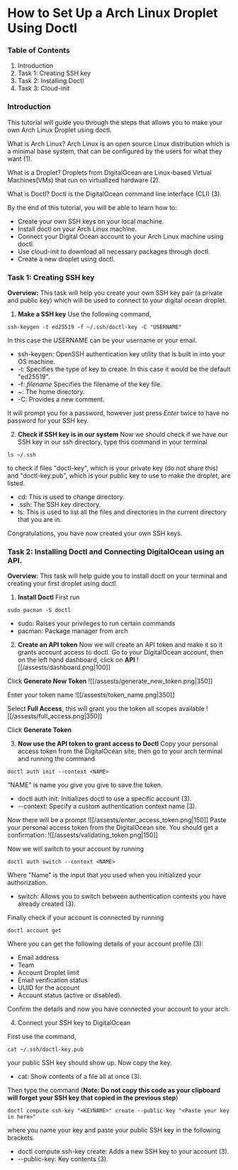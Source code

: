 # How to Set Up a Arch Linux Droplet Using Doctl

### Table of Contents

1. Introduction
2. Task 1: Creating SSH key
3. Task 2: Installing Doctl
4. Task 3: Cloud-init

### Introduction

This tutorial will guide you through the steps that allows you to make your own Arch Linux Droplet using doctl. 

What is Arch Linux?
Arch Linux is an open source Linux distribution which is a minimal base system, that can be configured by the users for what they want (1).

What is a Droplet?
Droplets from DigitalOcean are Linux-based Virtual Machines(VMs) that run on virtualized hardware (2).

What is Doctl?
Doctl is the DigitalOcean command line interface (CLI) (3).

By the end of this tutorial, you will be able to learn how to:
- Create your own SSH keys on your local machine.
- Install doctl on your Arch Linux machine.
- Connect your Digital Ocean account to your Arch Linux machine using doctl. 
- Use cloud-init to download all necessary packages through doctl.
- Create a new droplet using doctl.

### Task 1: Creating SSH key

**Overview:** This task will help you create your own SSH key pair (a private and public key) which will be used to connect to your digital ocean droplet.

1. **Make a SSH key**
Use the following command,
```
ssh-keygen -t ed25519 -f ~/.ssh/doctl-key -C "USERNAME"
```

In this case the USERNAME can be your username or your email. 
-  ssh-keygen: OpenSSH authentication key utility that is built in into your OS machine.
-  -t: Specifies the type of key to create. In this case it would be the default "ed25519". 
-  -f: *filename* Specifies the filename of the key file.
-  ~: The home directory.
- -C: Provides a new comment.

It will prompt you for a password, however just press *Enter* twice to have no password for your SSH key.

2. **Check if SSH key is in our system**
Now we should check if we have our SSH key in our ssh directory, type this command in your terminal
```
ls ~/.ssh
```
to check if files "doctl-key", which is your private key (do not share this) and "doctl-key.pub", which is your public key to use to make the droplet, are listed.

- cd: This is used to change directory.
- .ssh: The SSH key directory.
- ls: This is used to list all the files and directories in the current directory that you are in.

Congratulations, you have now created your own SSH keys.

### Task 2: Installing Doctl and Connecting DigitalOcean using an API.

**Overview**: This task will help guide you to install doctl on your terminal and creating your first droplet using doctl.

1. **Install Doctl**
First run 
```
sudo pacman -S doctl
```
- sudo: Raises your privileges to run certain commands
- pacman: Package manager from arch

2. **Create an API token**
Now we will create an API token and make it so it grants account access to doctl. Go to your DigitalOcean account, then on the left hand dashboard, click on **API**
![[/assests/dashboard.png|100]]

Click **Generate New Token**
![[/assests/generate_new_token.png|350]]

Enter your token name
![[/assests/token_name.png|350]]

Select **Full Access**, this will grant you the token all scopes available
![[/assests/full_access.png|350]]

Click **Generate Token**

3. **Now use the API token to grant access to Doctl**
Copy your personal access token from the DigitalOcean site, then go to your arch terminal and running the command
```
doctl auth init --context <NAME>
```
"NAME" is name you give you give to save the token.
- doctl auth init: Initializes doctl to use a specific account (3).
- --context: Specify a custom authentication context name (3).

Now there will be a prompt 
![[/assests/enter_access_token.png|150]]
Paste your personal access token from the DigitalOcean site. You should get a confirmation: 
![[/assests/validating_token.png|150]]

Now we will switch to your account by running 
```
doctl auth switch --context <NAME>
```
Where "Name" is the input that you used when you initialized your authorization. 
- switch: Allows you to switch between authentication contexts you have already created (3).

Finally check if your account is connected by running
```
doctl account get
```
Where you can get the following details of your account profile (3):
- Email address
- Team
- Account Droplet limit
- Email verification status
- UUID for the account
- Account status (active or disabled).

Confirm the details and now you have connected your account to your arch.

4. Connect your SSH key to DigitalOcean

First use the command,
```
cat ~/.ssh/doctl-key.pub
```
your public SSH key should show up. Now copy the key.
- cat: Show contents of a file all at once (3).

Then type the command (**Note: Do not copy this code as your clipboard will forget your SSH key that copied in the previous step**)
```
doctl compute ssh-key "<KEYNAME>" create --public-key "<Paste your key in here>"
```
where you name your key and paste your public SSH key in the following brackets.
- doctl compute ssh-key create: Adds a new SSH key to your account (3).
- --public-key: Key contents (3).